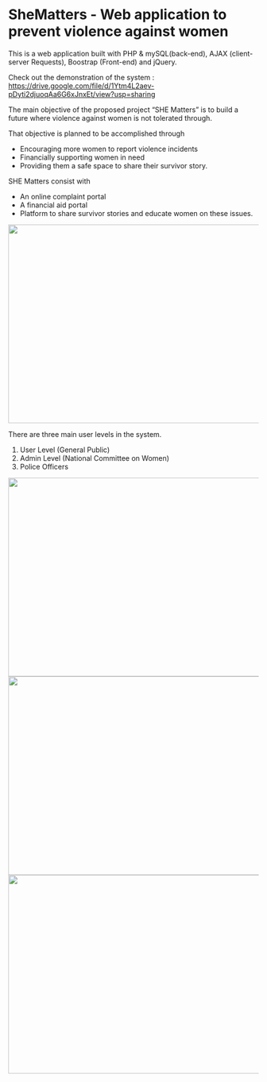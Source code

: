 # SheMatters - Web application to prevent violence against women

This is a web application built with PHP & mySQL(back-end), AJAX (client-server Requests), Boostrap (Front-end) and jQuery.

Check out the demonstration of the system : https://drive.google.com/file/d/1Ytm4L2aev-pDyti2djuoqAa6G6xJnxEt/view?usp=sharing


The main objective of the proposed project “SHE Matters” is to build a future where violence against women is not tolerated through.

That objective is planned to be accomplished through
- Encouraging more women to report violence incidents
-  Financially supporting women in need 
-  Providing them a safe space to share their survivor story.

SHE Matters consist with
- An online complaint portal
- A financial aid portal 
- Platform to share survivor stories and educate women on these issues.

<p align="center">
  <img  width=700  height=400 src="https://user-images.githubusercontent.com/65526190/142777679-f1e43ca0-e2e5-4271-817b-074aae9c6a6d.jpg">
</p>


There are three main user levels in the system.
1. User Level (General Public)
2. Admin Level (National Committee on Women)
3. Police Officers

<p align="center">
  <img   width=700  height=400 src="https://user-images.githubusercontent.com/65526190/142777712-aa59bdb5-ace0-4b7d-8845-e0b47f50094b.jpg">
    <img  width=700  height=400 src="https://user-images.githubusercontent.com/65526190/142777767-54704c3a-3c5f-46cb-983b-ed056368ff93.jpg">
    <img  width=700  height=400 src="https://user-images.githubusercontent.com/65526190/142777783-182469d6-2b90-4a6b-a9c5-abb731b6dc03.jpg">

</p>

